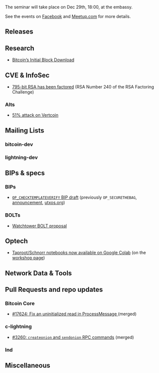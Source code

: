 The seminar will take place on Dec 29th, 18:00, at the embassy.

See the events on [Facebook](https://www.facebook.com/events/XXXXXXX/)
and [Meetup.com](https://www.meetup.com/bitcoin-il/events/XXXXXXX/)
for more details.

## Releases

## Research

- [Bitcoin’s Initial Block Download](https://blog.bitmex.com/bitcoins-initial-block-download/)

## CVE & InfoSec

- [795-bit RSA has been factored](https://lists.gforge.inria.fr/pipermail/cado-nfs-discuss/2019-December/001139.html) (RSA Number 240 of the RSA Factoring Challenge)

### Alts

- [51% attack on Vertcoin](https://gist.github.com/metalicjames/f2acdb9ef448ec5298173b36c7c54133)

## Mailing Lists

### bitcoin-dev

### lightning-dev

## BIPs & specs


### BIPs

- [`OP_CHECKTEMPLATEVERIFY` BIP draft](https://github.com/JeremyRubin/bips/blob/ctv/bip-ctv.mediawiki) (previously `OP_SECURETHEBAG`, [announcement](https://lists.linuxfoundation.org/pipermail/bitcoin-dev/2019-November/017494.html), [utxos.org](https://utxos.org/))

### BOLTs

- [Watchtower BOLT proposal](https://lists.linuxfoundation.org/pipermail/lightning-dev/2019-November/002350.html)

## Optech

- [Taproot/Schnorr notebooks now available on Google Colab](https://github.com/bitcoinops/bitcoinops.github.io/pull/281) (on the [workshop page](https://bitcoinops.org/en/schorr-taproot-workshop/))

## Network Data & Tools

## Pull Requests and repo updates

### Bitcoin Core

- [\#17624: Fix an uninitialized read in ProcessMessage ](https://github.com/bitcoin/bitcoin/pull/17624) (merged)

### c-lightning

- [\#3260: `createonion` and `sendonion` RPC commands](https://github.com/ElementsProject/lightning/pull/3260) (merged)

### lnd

## Miscellaneous
